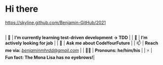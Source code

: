 # Hi there
https://skyline.github.com/Benjamin-GitHub/2021

|    |   |
| --- | --- |

| 🌱  | **I’m currently learning test-driven development -> TDD**  |
| :robot: | **I’m actively looking for job** |
| 💬 | **Ask me about CodeYourFuture** |
| 📫 | **Reach me via:**  *benjaminmhrdd@gmail.com* |
| :raising_hand_man: | **Pronouns: he/him/his** |
| ⚡ | **Fun fact: The Mona Lisa has no eyebrows!**|
